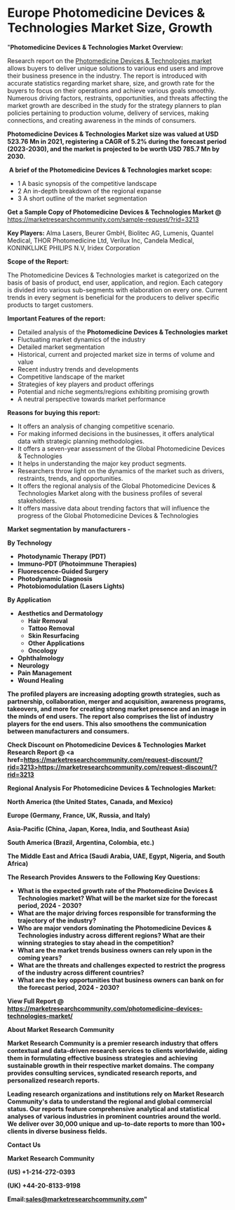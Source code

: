 # Europe Photomedicine Devices & Technologies Market Size, Growth
"<strong>Photomedicine Devices & Technologies Market Overview:</strong>

Research report on the <a href=https://marketresearchcommunity.com/photomedicine-devices-technologies-market/>Photomedicine Devices & Technologies market</a> allows buyers to deliver unique solutions to various end users and improve their business presence in the industry. The report is introduced with accurate statistics regarding market share, size, and growth rate for the buyers to focus on their operations and achieve various goals smoothly. Numerous driving factors, restraints, opportunities, and threats affecting the market growth are described in the study for the strategy planners to plan policies pertaining to production volume, delivery of services, making connections, and creating awareness in the minds of consumers.

<strong>Photomedicine Devices & Technologies Market size was valued at USD 523.76 Mn in 2021, registering a CAGR of 5.2% during the forecast period (2023-2030), and the market is projected to be worth USD 785.7 Mn by 2030.</strong>

 <Strong>A brief of the Photomedicine Devices & Technologies market scope:</Strong>
<ul>
 <li>1  A basic synopsis of the competitive landscape</li>
 <li>2  An in-depth breakdown of the regional expanse</li>
 <li>3  A short outline of the market segmentation</li>
</ul>
<strong>Get a Sample Copy of Photomedicine Devices & Technologies Market @ </b></strong><a href=https://marketresearchcommunity.com/sample-request/?rid=3213><u>https://marketresearchcommunity.com/sample-request/?rid=3213</u></a>

<strong>Key Players:</strong> 
Alma Lasers, Beurer GmbH, Biolitec AG, Lumenis, Quantel Medical, THOR Photomedicine Ltd, Verilux Inc, Candela Medical, KONINKLIJKE PHILIPS N.V, Iridex Corporation

<strong>Scope of the Report:</strong>

The Photomedicine Devices & Technologies market is categorized on the basis of basis of product, end user, application, and region. Each category is divided into various sub-segments with elaboration on every one. Current trends in every segment is beneficial for the producers to deliver specific products to target customers.

<strong><b>Important Features of the report:</b></strong>
<ul>
  <li>Detailed analysis of the <strong><b>Photomedicine Devices & Technologies </b></strong><strong><b>market</b></strong></li>
  <li>Fluctuating market dynamics of the industry</li>
  <li>Detailed market segmentation</li>
  <li>Historical, current and projected market size in terms of volume and value</li>
  <li>Recent industry trends and developments</li>
  <li>Competitive landscape of the market</li>
  <li>Strategies of key players and product offerings</li>
  <li>Potential and niche segments/regions exhibiting promising growth</li>
  <li>A neutral perspective towards market performance</li>
</ul>
<strong><b>Reasons for buying this report:</b></strong>
<ul>
  <li>It offers an analysis of changing competitive scenario.</li>
  <li>For making informed decisions in the businesses, it offers analytical data with strategic planning methodologies.</li>
  <li>It offers a seven-year assessment of the Global Photomedicine Devices & Technologies</li>
  <li>It helps in understanding the major key product segments.</li>
  <li>Researchers throw light on the dynamics of the market such as drivers, restraints, trends, and opportunities.</li>
  <li>It offers the regional analysis of the Global Photomedicine Devices & Technologies Market along with the business profiles of several stakeholders.</li>
  <li>It offers massive data about trending factors that will influence the progress of the Global Photomedicine Devices & Technologies</li>
</ul>

<strong>Market segmentation by manufacturers -</strong>


<strong><strong>By Technology</strong></h4>
<ul>
 	<li>Photodynamic Therapy (PDT)</li>
 	<li>Immuno-PDT (Photoimmune Therapies)</li>
 	<li>Fluorescence-Guided Surgery</li>
 	<li>Photodynamic Diagnosis</li>
 	<li>Photobiomodulation (Lasers Lights)</li>
</ul>
<strong><strong>By Application</strong></h4>
<ul>
 	<li>Aesthetics and Dermatology
<ul>
 	<li>Hair Removal</li>
 	<li>Tattoo Removal</li>
 	<li>Skin Resurfacing</li>
 	<li>Other Applications</li>
 	<li>Oncology</li>
</ul>
</li>
 	<li>Ophthalmology</li>
 	<li>Neurology</li>
 	<li>Pain Management</li>
 	<li>Wound Healing</li>
</ul>

The profiled players are increasing adopting growth strategies, such as partnership, collaboration, merger and acquisition, awareness programs, takeovers, and more for creating strong market presence and an image in the minds of end users. The report also comprises the list of industry players for the end users. This also smoothens the communication between manufacturers and consumers.

<strong><b>Check Discount on Photomedicine Devices & Technologies Market Research Report @ </b></strong><a href=https://marketresearchcommunity.com/request-discount/?rid=3213><u>https://marketresearchcommunity.com/request-discount/?rid=3213</u></a>

<strong>Regional Analysis For Photomedicine Devices & Technologies Market:</strong>

<strong>North America</strong> (the United States, Canada, and Mexico)

<strong>Europe</strong> (Germany, France, UK, Russia, and Italy)

<strong>Asia-Pacific</strong> (China, Japan, Korea, India, and Southeast Asia)

<strong>South America</strong> (Brazil, Argentina, Colombia, etc.)

<strong>The Middle East and Africa</strong> (Saudi Arabia, UAE, Egypt, Nigeria, and South Africa)

<strong>The Research Provides Answers to the Following Key Questions:</strong>
<ul>
 	<li>What is the expected growth rate of the Photomedicine Devices & Technologies market? What will be the market size for the forecast period, 2024 - 2030?</li>
 	<li>What are the major driving forces responsible for transforming the trajectory of the industry?</li>
 	<li>Who are major vendors dominating the Photomedicine Devices & Technologies industry across different regions? What are their winning strategies to stay ahead in the competition?</li>
 	<li>What are the market trends business owners can rely upon in the coming years?</li>
 	<li>What are the threats and challenges expected to restrict the progress of the industry across different countries?</li>
 	<li>What are the key opportunities that business owners can bank on for the forecast period, 2024 - 2030?</li>
</ul>

<strong>View Full Report @</strong> <a href=https://marketresearchcommunity.com/photomedicine-devices-technologies-market/>https://marketresearchcommunity.com/photomedicine-devices-technologies-market/</a>

<strong>About Market Research Community</strong>

Market Research Community is a premier research industry that offers contextual and data-driven research services to clients worldwide, aiding them in formulating effective business strategies and achieving sustainable growth in their respective market domains. The company provides consulting services, syndicated research reports, and personalized research reports.

Leading research organizations and institutions rely on Market Research Community's data to understand the regional and global commercial status. Our reports feature comprehensive analytical and statistical analyses of various industries in prominent countries around the world. We deliver over 30,000 unique and up-to-date reports to more than 100+ clients in diverse business fields.

<strong>Contact Us</strong>

<strong>Market Research Community</strong>

(US) +1-214-272-0393

(UK) +44-20-8133-9198

<strong>Email:</strong>sales@marketresearchcommunity.com"
